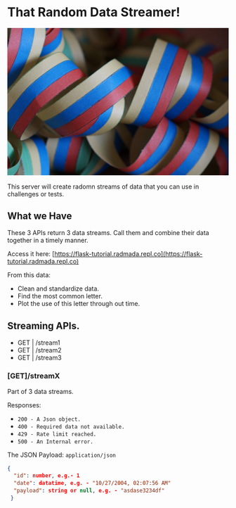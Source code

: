 # That Random Data Streamer!
![chaosgorilla](./streamer.jpg)

This server will create radomn streams of data that you can use in challenges or tests.

## What we Have
These 3 APIs return 3 data streams. Call them and combine their data together in a timely manner.


Access it here: [https://flask-tutorial.radmada.repl.co](https://flask-tutorial.radmada.repl.co)


From this data:
- Clean and standardize data.
- Find the most common letter.
- Plot the use of this letter through out time.

## Streaming APIs.
- GET | /stream1</li>
- GET | /stream2</li>
- GET | /stream3</li>

### [GET]/streamX
Part of 3 data streams.

Responses:
- `200 - A Json object.`
- `400 - Required data not available.`
- `429 - Rate limit reached.`
- `500 - An Internal error.`

The JSON Payload: `application/json`
```json
{
  "id": number, e.g.- 1
  "date": datatime, e.g. - "10/27/2004, 02:07:56 AM"
  "payload": string or null, e.g. - "asdase3234df"
 }
```
